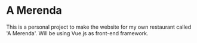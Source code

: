 # A Merenda

This is a personal project to make the website for my own restaurant called 'A Merenda'. Will be using Vue.js as front-end framework.


